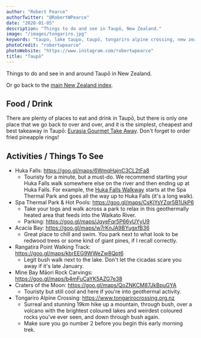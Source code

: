 ```yaml
---
author: "Robert Pearce"
authorTwitter: "@RobertWPearce"
date: "2020-01-05"
description: "Things to do and see in Taupō, New Zealand."
image: "/images/tongariro.jpg"
keywords: "taupo, lake taupo, taupō, tongariro alpine crossing, new zealand"
photoCredit: "robertwpearce"
photoWebsite: "https://www.instagram.com/robertwpearce"
title: "Taupō"
---
```


Things to do and see in and around Taupō in New Zealand.

Or go back to the [main New Zealand index](/new-zealand/index.html).

## Food / Drink
There are plenty of places to eat and drink in Taupō, but there is only one
place that we go back to over and over, and it is the simplest, cheapest and
best takeaway in Taupō: [Eurasia Gourmet Take
Away](https://goo.gl/maps/ptmfuZBqXrm7XrMe6). Don't forget to order fried
pineapple rings!

## Activities / Things To See
* Huka Falls: https://goo.gl/maps/6WmqHajnC3CL2tFa8
  * Touristy for a minute, but a must-do. We recommend starting your Huka Falls
  walk somewhere else on the river and then ending up at Huka Falls. For
  example, the [Huka Falls Walkway](https://goo.gl/maps/1CMr9hqdrUmhtPAaA)
  starts at the Spa Thermal Park and goes all the way up to Huka Falls (it's a
  long walk).
* Spa Thermal Park & Hot Pools: https://goo.gl/maps/CsKjYsYZqr5B1UkP6
  * Take your togs and walk across a park to relax in this geothermally heated
  area that feeds into the Waikato River.
  * Parking: https://goo.gl/maps/JqyeFqr5P66yUYyU9
* Acacia Bay: https://goo.gl/maps/w7rKnJA9BYugxfB36
  * Great place to chill and swim. You park next to what look to be redwood
  trees or some kind of giant pines, if I recall correctly.
* Rangatira Point Walking Track: https://goo.gl/maps/kbrEEG9WWeZw8Qpt6
  * Legit bush walk next to the lake. Don't let the cicadas scare you away if
  it's late January.
* Mine Bay Māori Rock Carvings: https://goo.gl/maps/b4mFuCaYK5AZG7e38
* Craters of the Moon: https://goo.gl/maps/QoZNKCM87JkBpuGYA
  * Touristy but still cool and here if you're into geothermal activity.
* Tongariro Alpine Crossing: https://www.tongarirocrossing.org.nz
  * Surreal and stunning 19km hike up a mountain, through bush, over a volcano
  with the brightest coloured lakes and weirdest coloured rocks you've ever
  seen, and down through bush again.
  * Make sure you go number 2 before you begin this early morning trek.
